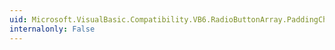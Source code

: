 ```yaml
---
uid: Microsoft.VisualBasic.Compatibility.VB6.RadioButtonArray.PaddingChanged
internalonly: False
---
```

